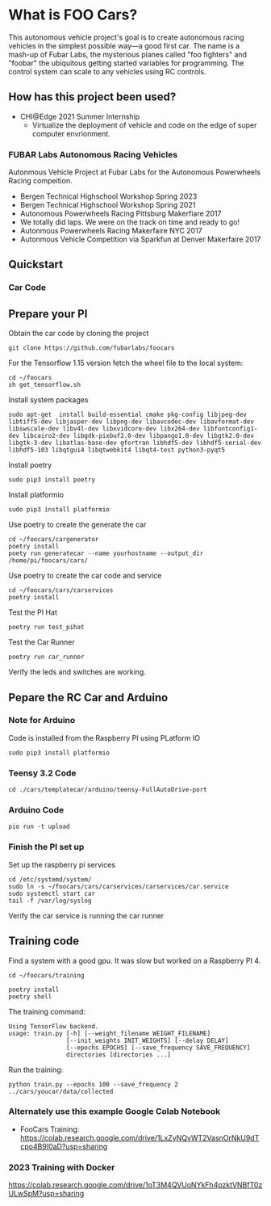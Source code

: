 # What is FOO Cars?

This autonomous vehicle project's goal is to create autonomous racing vehicles in the simplest possible way—a good first car.  The name is a mash-up of Fubar Labs, the mysterious planes called "foo fighters" and "foobar" the ubiquitous getting started variables for programming.  The control system can scale to any vehicles using RC controls.

## How has this project been used?
* CHI@Edge 2021 Summer Internship
  * Virtualize the deployment of vehicle and code on the edge of super computer envrionment.

### FUBAR Labs Autonomous Racing Vehicles

Autonmous Vehicle Project at Fubar Labs for the Autonomous Powerwheels Racing compeition.
* Bergen Technical Highschool Workshop Spring 2023
* Bergen Technical Highschool Workshop Spring 2021
* Autonomous Powerwheels Racing Pittsburg Makerfiare 2017
 * We totally did laps. We were on the track on time and ready to go!
* Autonmous Powerwheels Racing Makerfaire NYC 2017
* Autonmous Vehicle Competition via Sparkfun at Denver Makerfaire 2017

## Quickstart


### Car Code

## Prepare your PI

Obtain the car code by cloning the project
```
git clone https://github.com/fubarlabs/foocars
```

For the Tensorflow 1.15 version fetch the wheel file to the local system:
```
cd ~/foocars
sh get_tensorflow.sh
```


Install system packages
```
sudo apt-get  install build-essential cmake pkg-config libjpeg-dev libtiff5-dev libjasper-dev libpng-dev libavcodec-dev libavformat-dev libswscale-dev libv4l-dev libxvidcore-dev libx264-dev libfontconfig1-dev libcairo2-dev libgdk-pixbuf2.0-dev libpango1.0-dev libgtk2.0-dev libgtk-3-dev libatlas-base-dev gfortran libhdf5-dev libhdf5-serial-dev libhdf5-103 libqtgui4 libqtwebkit4 libqt4-test python3-pyqt5

```

Install poetry
```
sudo pip3 install poetry
```

Install platformio
```
sudo pip3 install platformio
```

Use poetry to create the generate the car
```
cd ~/foocars/cargenerator
poetry install
poety run generatecar --name yourhostname --output_dir /home/pi/foocars/cars/
```

Use poetry to create the car code and service
```
cd ~/foocars/cars/carservices
poetry install
```

Test the PI Hat
```
poetry run test_pihat
```

Test the Car Runner
```
poetry run car_runner
```

Verify the leds and switches are working.



## Pepare the RC Car and Arduino

### Note for Arduino
Code is installed from the Raspberry PI using PLatform IO
```
sudo pip3 install platformio

```

### Teensy 3.2 Code

```
cd ./cars/templatecar/arduino/teensy-FullAutoDrive-port
```


### Arduino Code

```
pio run -t upload
```


### Finish the PI set up
Set up the raspberry pi services
```
cd /etc/systemd/system/
sudo ln -s ~/foocars/cars/carservices/carservices/car.service 
sudo systemctl start car
tail -f /var/log/syslog
```
Verify the car service is running the car runner


## Training code

Find a system with a good gpu. It was slow but worked on a Raspberry PI 4.
```
cd ~/foocars/training

poetry install
poetry shell
```
The training command:
```
Using TensorFlow backend.
usage: train.py [-h] [--weight_filename WEIGHT_FILENAME]
                [--init_weights INIT_WEIGHTS] [--delay DELAY]
                [--epochs EPOCHS] [--save_frequency SAVE_FREQUENCY]
                directories [directories ...]
```
Run the training:
```
python train.py --epochs 100 --save_frequency 2 ../cars/youcar/data/collected
```

### Alternately use this example Google Colab Notebook
* FooCars Training: https://colab.research.google.com/drive/1LxZyNQvWT2VasnOrNkU9dTcpo4B9I0aD?usp=sharing


### 2023 Training with Docker

https://colab.research.google.com/drive/1oT3M4QVUoNYkFh4pzktVNBfT0zULwSpM?usp=sharing
